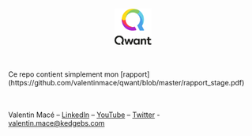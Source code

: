 <p align="center">
  <img src="./qwant_logo.png" width="75px">
</p>

<br/>





<br/>
Ce repo contient simplement mon [rapport](https://github.com/valentinmace/qwant/blob/master/rapport_stage.pdf)
<br/>
<br/>
<br/>

Valentin Macé – [LinkedIn](https://www.linkedin.com/in/valentin-mac%C3%A9-310683165/) – [YouTube](https://www.youtube.com/channel/UCMIW0JKxoxBDM5yiiF17SrA) – [Twitter](https://twitter.com/ValentinMace) - valentin.mace@kedgebs.com
